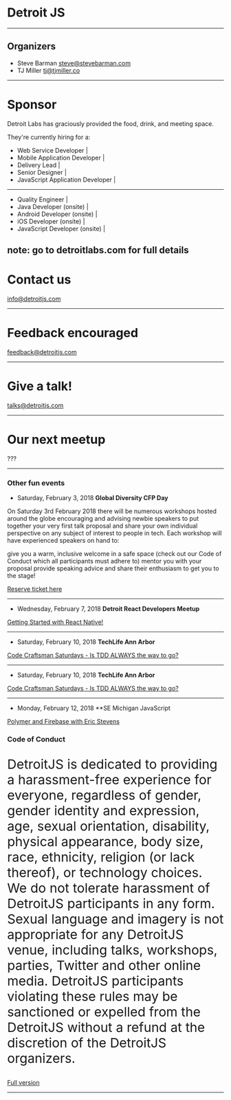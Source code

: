 # Detroit JS

---

## Organizers

- Steve Barman steve@stevebarman.com
- TJ Miller tj@tjmiller.co

--- 

# Sponsor

Detroit Labs has graciously provided the food, drink, and meeting space. 

They're currently hiring for a:

- Web Service Developer |
- Mobile Application Developer |
- Delivery Lead |
- Senior Designer |
- JavaScript Application Developer |

---

- Quality Engineer |
- Java Developer (onsite) |
- Android Developer (onsite) |
- iOS Developer (onsite) |
- JavaScript Developer (onsite) |

note: go to detroitlabs.com for full details
---

# Contact us

info@detroitjs.com

---

# Feedback encouraged

feedback@detroitjs.com

---

# Give a talk!

talks@detroitjs.com

---

# Our next meetup 

???

---

### Other fun events

- Saturday, February 3, 2018 **Global Diversity CFP Day**

On Saturday 3rd February 2018 there will be numerous workshops hosted around the globe encouraging and advising newbie speakers to put together your very first talk proposal and share your own individual perspective on any subject of interest to people in tech.
Each workshop will have experienced speakers on hand to:

give you a warm, inclusive welcome in a safe space (check out our Code of Conduct which all participants must adhere to)
mentor you with your proposal
provide speaking advice
and share their enthusiasm to get you to the stage!

[Reserve ticket here](https://www.globaldiversitycfpday.com/events/30)

---

- Wednesday, February 7, 2018 **Detroit React Developers Meetup**

[Getting Started with React Native!](https://www.meetup.com/Detroit-React-Developers-Meetup/events/246631187/)

---

- Saturday, February 10, 2018 **TechLife Ann Arbor**

[Code Craftsman Saturdays - Is TDD ALWAYS the way to go?](https://www.meetup.com/TechLife-Ann-Arbor/events/246757456/)

---

- Saturday, February 10, 2018 **TechLife Ann Arbor**

[Code Craftsman Saturdays - Is TDD ALWAYS the way to go?](https://www.meetup.com/TechLife-Ann-Arbor/events/246757456/)

---

- Monday, February 12, 2018 **SE Michigan JavaScript

[Polymer and Firebase with Eric Stevens](https://www.meetup.com/SEM-JS/events/247084944/)

### Code of Conduct

<p style="font-size:30px">DetroitJS is dedicated to providing a harassment-free experience for everyone, regardless of gender, gender identity and expression, age, sexual orientation, disability, physical appearance, body size, race, ethnicity, religion (or lack thereof), or technology choices. We do not tolerate harassment of DetroitJS participants in any form. Sexual language and imagery is not appropriate for any DetroitJS venue, including talks, workshops, parties, Twitter and other online media. DetroitJS participants violating these rules may be sanctioned or expelled from the DetroitJS without a refund at the discretion of the DetroitJS organizers.</p>

[Full version](https://detroitjs.com/code-of-conduct)

---
 
